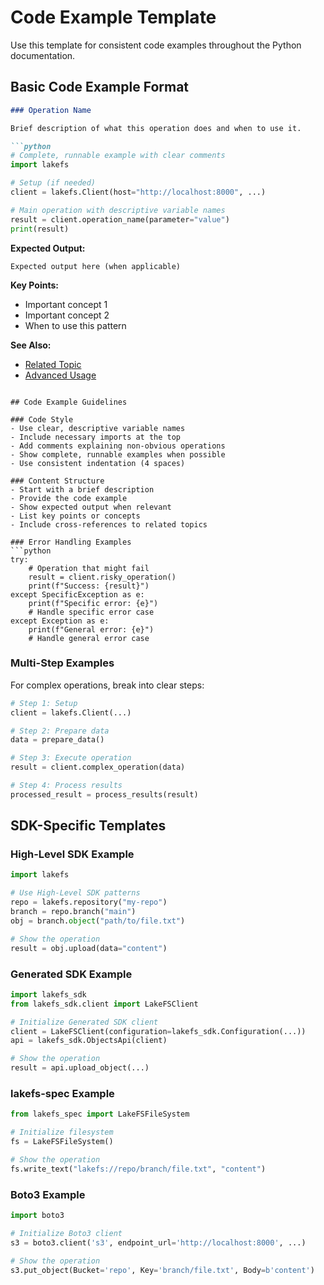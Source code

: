 # Code Example Template

Use this template for consistent code examples throughout the Python documentation.

## Basic Code Example Format

```markdown
### Operation Name

Brief description of what this operation does and when to use it.

```python
# Complete, runnable example with clear comments
import lakefs

# Setup (if needed)
client = lakefs.Client(host="http://localhost:8000", ...)

# Main operation with descriptive variable names
result = client.operation_name(parameter="value")
print(result)
```

**Expected Output:**
```
Expected output here (when applicable)
```

**Key Points:**
- Important concept 1
- Important concept 2
- When to use this pattern

**See Also:**
- [Related Topic](../path/to/related.md)
- [Advanced Usage](../path/to/advanced.md)
```

## Code Example Guidelines

### Code Style
- Use clear, descriptive variable names
- Include necessary imports at the top
- Add comments explaining non-obvious operations
- Show complete, runnable examples when possible
- Use consistent indentation (4 spaces)

### Content Structure
- Start with a brief description
- Provide the code example
- Show expected output when relevant
- List key points or concepts
- Include cross-references to related topics

### Error Handling Examples
```python
try:
    # Operation that might fail
    result = client.risky_operation()
    print(f"Success: {result}")
except SpecificException as e:
    print(f"Specific error: {e}")
    # Handle specific error case
except Exception as e:
    print(f"General error: {e}")
    # Handle general error case
```

### Multi-Step Examples
For complex operations, break into clear steps:

```python
# Step 1: Setup
client = lakefs.Client(...)

# Step 2: Prepare data
data = prepare_data()

# Step 3: Execute operation
result = client.complex_operation(data)

# Step 4: Process results
processed_result = process_results(result)
```

## SDK-Specific Templates

### High-Level SDK Example
```python
import lakefs

# Use High-Level SDK patterns
repo = lakefs.repository("my-repo")
branch = repo.branch("main")
obj = branch.object("path/to/file.txt")

# Show the operation
result = obj.upload(data="content")
```

### Generated SDK Example
```python
import lakefs_sdk
from lakefs_sdk.client import LakeFSClient

# Initialize Generated SDK client
client = LakeFSClient(configuration=lakefs_sdk.Configuration(...))
api = lakefs_sdk.ObjectsApi(client)

# Show the operation
result = api.upload_object(...)
```

### lakefs-spec Example
```python
from lakefs_spec import LakeFSFileSystem

# Initialize filesystem
fs = LakeFSFileSystem()

# Show the operation
fs.write_text("lakefs://repo/branch/file.txt", "content")
```

### Boto3 Example
```python
import boto3

# Initialize Boto3 client
s3 = boto3.client('s3', endpoint_url='http://localhost:8000', ...)

# Show the operation
s3.put_object(Bucket='repo', Key='branch/file.txt', Body=b'content')
```